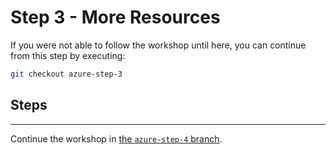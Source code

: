 # Step 3 - More Resources

If you were not able to follow the workshop until here, you can continue from this step by executing:

```bash
git checkout azure-step-3
```

## Steps


---

Continue the workshop in [the `azure-step-4` branch](https://github.com/artberri/101-terraform/blob/azure-step-4/instructions/step-4.md).
